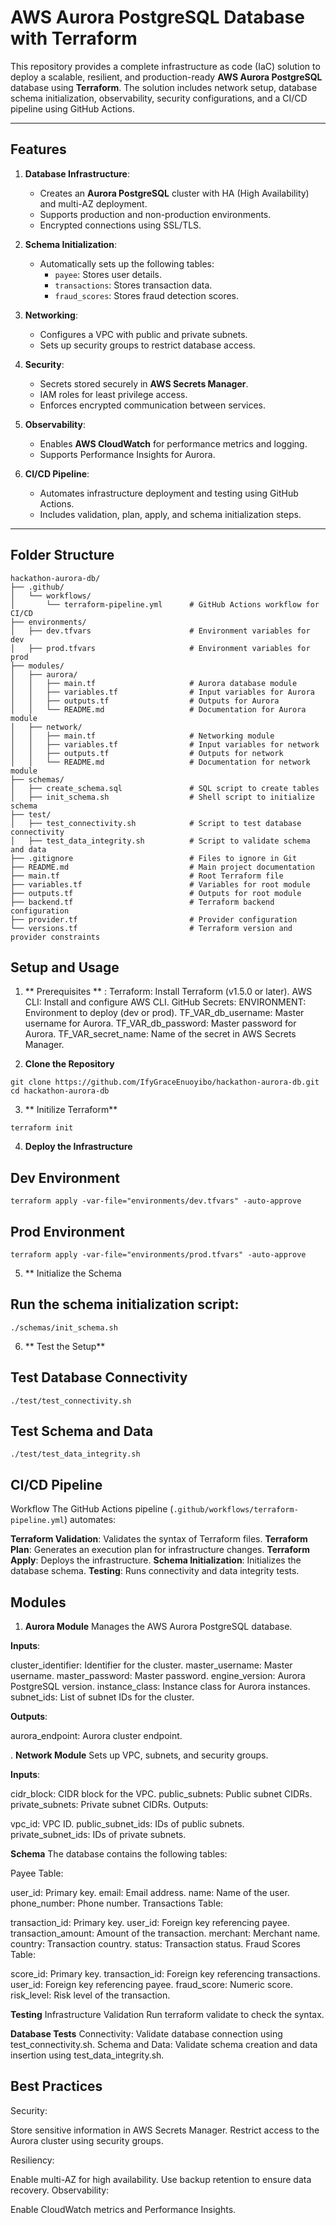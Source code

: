 # AWS Aurora PostgreSQL Database with Terraform

This repository provides a complete infrastructure as code (IaC) solution to deploy a scalable, resilient, and production-ready **AWS Aurora PostgreSQL** database using **Terraform**. The solution includes network setup, database schema initialization, observability, security configurations, and a CI/CD pipeline using GitHub Actions.

---

## Features

1. **Database Infrastructure**:
   - Creates an **Aurora PostgreSQL** cluster with HA (High Availability) and multi-AZ deployment.
   - Supports production and non-production environments.
   - Encrypted connections using SSL/TLS.

2. **Schema Initialization**:
   - Automatically sets up the following tables:
     - `payee`: Stores user details.
     - `transactions`: Stores transaction data.
     - `fraud_scores`: Stores fraud detection scores.

3. **Networking**:
   - Configures a VPC with public and private subnets.
   - Sets up security groups to restrict database access.

4. **Security**:
   - Secrets stored securely in **AWS Secrets Manager**.
   - IAM roles for least privilege access.
   - Enforces encrypted communication between services.

5. **Observability**:
   - Enables **AWS CloudWatch** for performance metrics and logging.
   - Supports Performance Insights for Aurora.

6. **CI/CD Pipeline**:
   - Automates infrastructure deployment and testing using GitHub Actions.
   - Includes validation, plan, apply, and schema initialization steps.

---

## Folder Structure

```plaintext
hackathon-aurora-db/
├── .github/
│   └── workflows/
│       └── terraform-pipeline.yml      # GitHub Actions workflow for CI/CD
├── environments/
│   ├── dev.tfvars                      # Environment variables for dev
│   ├── prod.tfvars                     # Environment variables for prod
├── modules/
│   ├── aurora/
│   │   ├── main.tf                     # Aurora database module
│   │   ├── variables.tf                # Input variables for Aurora
│   │   ├── outputs.tf                  # Outputs for Aurora
│   │   └── README.md                   # Documentation for Aurora module
│   ├── network/
│   │   ├── main.tf                     # Networking module
│   │   ├── variables.tf                # Input variables for network
│   │   ├── outputs.tf                  # Outputs for network
│   │   └── README.md                   # Documentation for network module
├── schemas/
│   ├── create_schema.sql               # SQL script to create tables
│   ├── init_schema.sh                  # Shell script to initialize schema
├── test/
│   ├── test_connectivity.sh            # Script to test database connectivity
│   ├── test_data_integrity.sh          # Script to validate schema and data
├── .gitignore                          # Files to ignore in Git
├── README.md                           # Main project documentation
├── main.tf                             # Root Terraform file
├── variables.tf                        # Variables for root module
├── outputs.tf                          # Outputs for root module
├── backend.tf                          # Terraform backend configuration
├── provider.tf                         # Provider configuration
└── versions.tf                         # Terraform version and provider constraints
```
## Setup and Usage

1. ** Prerequisites ** :
Terraform: Install Terraform (v1.5.0 or later).
AWS CLI: Install and configure AWS CLI.
GitHub Secrets:
ENVIRONMENT: Environment to deploy (dev or prod).
TF_VAR_db_username: Master username for Aurora.
TF_VAR_db_password: Master password for Aurora.
TF_VAR_secret_name: Name of the secret in AWS Secrets Manager.

2. **Clone the Repository**
```
git clone https://github.com/IfyGraceEnuoyibo/hackathon-aurora-db.git
cd hackathon-aurora-db
```

3. ** Initilize Terraform**
```
terraform init
```

4. **Deploy the Infrastructure**
## Dev Environment
```
terraform apply -var-file="environments/dev.tfvars" -auto-approve
```
## Prod Environment
```
terraform apply -var-file="environments/prod.tfvars" -auto-approve
```

5. ** Initialize the Schema
## Run the schema initialization script:
```
./schemas/init_schema.sh
```

6. ** Test the Setup**
## Test Database Connectivity
```
./test/test_connectivity.sh
```

## Test Schema and Data
```
./test/test_data_integrity.sh
```

## CI/CD Pipeline
Workflow
The GitHub Actions pipeline (```.github/workflows/terraform-pipeline.yml```) automates:

**Terraform Validation**: Validates the syntax of Terraform files.
**Terraform Plan**: Generates an execution plan for infrastructure changes.
**Terraform Apply**: Deploys the infrastructure.
**Schema Initialization**: Initializes the database schema.
**Testing**: Runs connectivity and data integrity tests.

## Modules
1. **Aurora Module**
Manages the AWS Aurora PostgreSQL database.

**Inputs**:

cluster_identifier: Identifier for the cluster.
master_username: Master username.
master_password: Master password.
engine_version: Aurora PostgreSQL version.
instance_class: Instance class for Aurora instances.
subnet_ids: List of subnet IDs for the cluster.

**Outputs**:

aurora_endpoint: Aurora cluster endpoint.

. **Network Module**
Sets up VPC, subnets, and security groups.

**Inputs**:

cidr_block: CIDR block for the VPC.
public_subnets: Public subnet CIDRs.
private_subnets: Private subnet CIDRs.
Outputs:

vpc_id: VPC ID.
public_subnet_ids: IDs of public subnets.
private_subnet_ids: IDs of private subnets.

**Schema**
The database contains the following tables:

Payee Table:

user_id: Primary key.
email: Email address.
name: Name of the user.
phone_number: Phone number.
Transactions Table:

transaction_id: Primary key.
user_id: Foreign key referencing payee.
transaction_amount: Amount of the transaction.
merchant: Merchant name.
country: Transaction country.
status: Transaction status.
Fraud Scores Table:

score_id: Primary key.
transaction_id: Foreign key referencing transactions.
user_id: Foreign key referencing payee.
fraud_score: Numeric score.
risk_level: Risk level of the transaction.

**Testing**
Infrastructure Validation
Run terraform validate to check the syntax.

**Database Tests**
Connectivity: Validate database connection using test_connectivity.sh.
Schema and Data: Validate schema creation and data insertion using test_data_integrity.sh.

## Best Practices
Security:

Store sensitive information in AWS Secrets Manager.
Restrict access to the Aurora cluster using security groups.

Resiliency:

Enable multi-AZ for high availability.
Use backup retention to ensure data recovery.
Observability:

Enable CloudWatch metrics and Performance Insights.